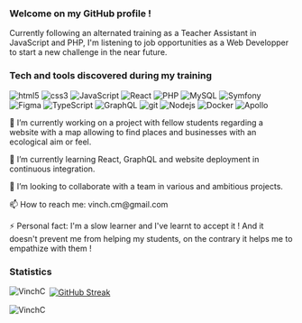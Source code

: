 ### Welcome on my GitHub profile !

<p>Currently following an alternated training as a Teacher Assistant in JavaScript and PHP, I'm listening to job opportunities as a Web Developper to start a new challenge in the near future.</p>

### Tech and tools discovered during my training

<p>
  <img alt="html5" src="https://img.shields.io/badge/-HTML5-E34F26?style=flat-square&logo=html5&logoColor=white" />
  <img alt="css3" src="https://img.shields.io/badge/-CSS3-264de4?style=flat-square&logo=css3&logoColor=white" />
  <img alt="JavaScript" src="https://img.shields.io/badge/-JavaScript-F0DB4F?style=flat-square&logo=JavaScript&logoColor=white" />
  <img alt="React" src="https://img.shields.io/badge/-React-45b8d8?style=flat-square&logo=react&logoColor=white" />
  <img alt="PHP" src="https://img.shields.io/badge/-PHP-777BB3?style=flat-square&logo=PHP&logoColor=white" />
  <img alt="MySQL" src="https://img.shields.io/badge/-MySQL-F29111?style=flat-square&logo=MySQL&logoColor=white" />
  <img alt="Symfony" src="https://img.shields.io/badge/-Symfony-000000?style=flat-square&logo=Symfony&logoColor=white" />
  <img alt="Figma" src="https://img.shields.io/badge/-Figma-a259ff?style=flat-square&logo=Figma&logoColor=white" />
  <img alt="TypeScript" src="https://img.shields.io/badge/-TypeScript-007ACC?style=flat-square&logo=typescript&logoColor=white" />
  <img alt="GraphQL" src="https://img.shields.io/badge/-GraphQL-E535AB?style=flat-square&logo=graphql&logoColor=white" />
  <img alt="git" src="https://img.shields.io/badge/-Git-F14E32?style=flat-square&logo=git&logoColor=white" />
  <img alt="Nodejs" src="https://img.shields.io/badge/-Nodejs-44883e?style=flat-square&logo=Node.js&logoColor=white" />
  <img alt="Docker" src="https://img.shields.io/badge/-Docker-0db7ed?style=flat-square&logo=docker&logoColor=white" />
  <img alt="Apollo" src="https://img.shields.io/badge/-Apollo%20GraphQL-311C87?style=flat-square&logo=apollo-graphql&logoColor=white" />
</p>

<p>🔭 I’m currently working on a project with fellow students regarding a website with a map allowing to find places and businesses with an ecological aim or feel.</p>

<p>🌱 I’m currently learning React, GraphQL and website deployment in continuous integration.</p>

<p>👯 I’m looking to collaborate with a team in various and ambitious projects. </p>

<p>📫 How to reach me: vinch.cm@gmail.com</p>

<p>⚡ Personal fact: I'm a slow learner and I've learnt to accept it ! And it doesn't prevent me from helping my students, on the contrary it helps me to empathize with them !</p>

### Statistics

<p><img align="left" src="https://github-readme-stats.vercel.app/api/top-langs?username=VinchC&show_icons=true&locale=en" alt="VinchC" /></p>

<p>&nbsp;<a href="https://git.io/streak-stats"><img align="center" src="https://github-readme-streak-stats.herokuapp.com?user=VinchC&hide_border=true&mode=weekly&card_width=400" alt="GitHub Streak" /></a></p>

<p><img src="https://github-readme-stats.vercel.app/api?username=VinchC&show_icons=true&locale=en" alt="VinchC" /></p>
